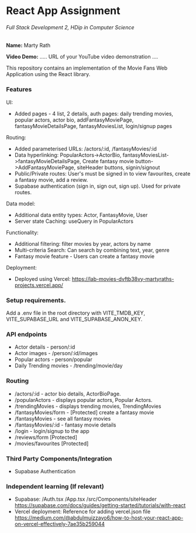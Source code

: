 # React App Assignment

###### Full Stack Development 2, HDip in Computer Science

**Name:** Marty Rath

**Video Demo:** ..... URL of your YouTube video demonstration ....

This repository contains an implementation of the Movie Fans Web Application using the React library.

### Features

UI:

- Added pages - 4 list, 2 details, auth pages: daily trending movies, popular actors, actor bio, addFantasyMoviePage, fantasyMovieDetailsPage, fantasyMoviesList, login/signup pages

Routing:

- Added parameterised URLs: /actors/:id, /fantasyMovies/:id
- Data hyperlinking: PopularActors->ActorBio, fantasyMoviesList->fantasyMovieDetailsPage, Create fantasy movie button->AddFantasyMoviePage, siteHeader buttons, signin/signout
- Public/Private routes: User's must be signed in to view favourites, create a fantasy movie, add a review.
- Supabase authentication (sign in, sign out, sign up). Used for private routes.

Data model:

- Additional data entity types: Actor, FantasyMovie, User
- Server state Caching: useQuery in PopularActors

Functionality:

- Additional filtering: filter movies by year, actors by name
- Multi-criteria Search: Can search by combining text, year, genre
- Fantasy movie feature - Users can create a fantasy movie

Deployment:

- Deployed using Vercel: https://lab-movies-dvftb38vy-martyraths-projects.vercel.app/

### Setup requirements.

Add a .env file in the root directory with VITE_TMDB_KEY, VITE_SUPABASE_URL and VITE_SUPABASE_ANON_KEY.

### API endpoints

- Actor details - person/:id
- Actor images - /person/:id/images
- Popular actors - person/popular
- Daily Trending movies - /trending/movie/day

### Routing

- /actors/:id - actor bio details, ActorBioPage.
- /popularActors - displays popular actors, Popular Actors.
- /trendingMovies - displays trending movies, TrendingMovies
- /fantasyMovies/form - [Protected] create a fantasy movie
- /fantasyMovies - see all fantasy movies
- /fantasyMovies/:id - fantasy movie details
- /login - login/signup to the app
- /reviews/form [Protected]
- /movies/favourites [Protected]

### Third Party Components/Integration

- Supabase Authentication

### Independent learning (If relevant)

- Supabase: /Auth.tsx /App.tsx /src/Components/siteHeader
  https://supabase.com/docs/guides/getting-started/tutorials/with-react
- Vercel deployment:
  Reference for adding vercel.json file https://medium.com/@abdulmuizzayo6/how-to-host-your-react-app-on-vercel-effectively-7ae35b259044
